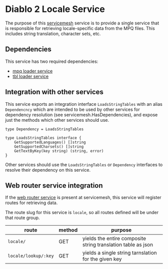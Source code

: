 # Diablo 2 Locale Service

The purpose of this [servicemesh](https://github.com/gravestench/servicemesh) service is
to provide a single service that is responsible for retrieving locale-specific
data from the MPQ files. This includes string translation, character sets, etc.

## Dependencies

This service has two required dependencies:

* [mpq loader service](../mpqLoader)
* [tbl loader service](../tblLoader)

## Integration with other services

This service exports an integration interface `LoadsStringTables` with an alias
`Dependencncy` which are intended to be used by other services for dependency
resolution (see servicemesh.HasDependencies), and expose just the methods which
other services should use.

```golang
type Dependency = LoadsStringTables

type LoadsStringTables interface {
    GetSupportedLanguages() []string
    GetSupportedCharsets() []string
    GetTextByKey(key string) (string, error)
}
```

Other services should use the `LoadsStringTables` or `Dependency` interfaces to resolve
their dependency on this service.

## Web router service integration
If the [web router service](../webRouter) is present at servicemesh, this service will 
register routes for retrieving data.

The route slug for this service is `locale`, so all routes defined will be under
that route group.

| route                | method | purpose                                                      |
|----------------------|--------|--------------------------------------------------------------|
| `locale/`            | GET    | yields the entire composite string translation table as json |
| `locale/lookup/:key` | GET    | yields a single string tarnslation for the given key         |
